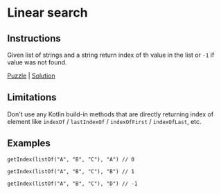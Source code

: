 # Linear search

## Instructions

Given list of strings and a string return index of th value in the list or `-1` if value was not found. 

[Puzzle](LinearSearch.kt) | [Solution](LinearSearchSolution.kt)

## Limitations

Don't use any Kotlin build-in methods that are directly returning index of element like `indexOf` / `lastIndexOf` /
`indexOfFirst` / `indexOfLast`, etc.

## Examples

```
getIndex(listOf("A", "B", "C"), "A") // 0

getIndex(listOf("A", "B", "C"), "B") // 1

getIndex(listOf("A", "B", "C"), "D") // -1
```
